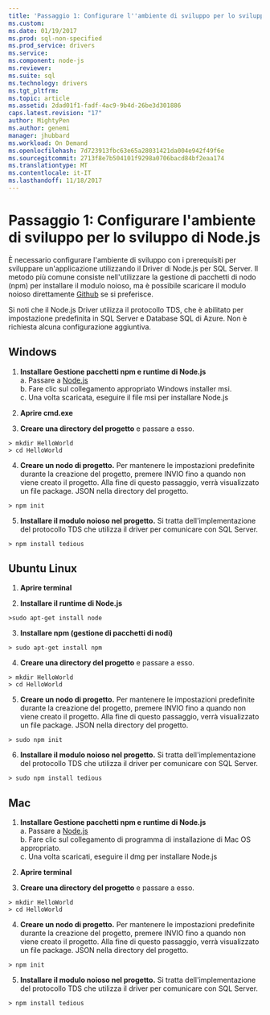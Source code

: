 ```yaml
---
title: 'Passaggio 1: Configurare l''ambiente di sviluppo per lo sviluppo di Node.js | Documenti Microsoft'
ms.custom: 
ms.date: 01/19/2017
ms.prod: sql-non-specified
ms.prod_service: drivers
ms.service: 
ms.component: node-js
ms.reviewer: 
ms.suite: sql
ms.technology: drivers
ms.tgt_pltfrm: 
ms.topic: article
ms.assetid: 2dad01f1-fadf-4ac9-9b4d-26be3d301886
caps.latest.revision: "17"
author: MightyPen
ms.author: genemi
manager: jhubbard
ms.workload: On Demand
ms.openlocfilehash: 7d723913fbc63e65a28031421da004e942f49f6e
ms.sourcegitcommit: 2713f8e7b504101f9298a0706bacd84bf2eaa174
ms.translationtype: MT
ms.contentlocale: it-IT
ms.lasthandoff: 11/18/2017
---
```

# <a name="step-1--configure-development-environment-for-nodejs-development"></a>Passaggio 1: Configurare l'ambiente di sviluppo per lo sviluppo di Node.js
È necessario configurare l'ambiente di sviluppo con i prerequisiti per sviluppare un'applicazione utilizzando il Driver di Node.js per SQL Server.  Il metodo più comune consiste nell'utilizzare la gestione di pacchetti di nodo (npm) per installare il modulo noioso, ma è possibile scaricare il modulo noioso direttamente [Github](https://github.com/pekim/tedious) se si preferisce.  
  
Si noti che il Node.js Driver utilizza il protocollo TDS, che è abilitato per impostazione predefinita in SQL Server e Database SQL di Azure.  Non è richiesta alcuna configurazione aggiuntiva.  
  
## <a name="windows"></a>Windows  
  
1. **Installare Gestione pacchetti npm e runtime di Node.js**  
a. Passare a [Node.js](https://nodejs.org/en/download/)  
b. Fare clic sul collegamento appropriato Windows installer msi.   
c. Una volta scaricata, eseguire il file msi per installare Node.js  
  
2. **Aprire cmd.exe**  
  
3. **Creare una directory del progetto** e passare a esso.    
```  
> mkdir HelloWorld  
> cd HelloWorld  
```  
4. **Creare un nodo di progetto.**  Per mantenere le impostazioni predefinite durante la creazione del progetto, premere INVIO fino a quando non viene creato il progetto. Alla fine di questo passaggio, verrà visualizzato un file package. JSON nella directory del progetto.  
```  
> npm init  
```  
  
5. **Installare il modulo noioso nel progetto.**  Si tratta dell'implementazione del protocollo TDS che utilizza il driver per comunicare con SQL Server.  
```  
> npm install tedious  
```  
  
## <a name="ubuntu-linux"></a>Ubuntu Linux  
  
1.  **Aprire terminal**  
  
2. **Installare il runtime di Node.js**  
```  
>sudo apt-get install node  
```  
3. **Installare npm (gestione di pacchetti di nodi)**  
```  
> sudo apt-get install npm  
```  
4. **Creare una directory del progetto** e passare a esso.    
```  
> mkdir HelloWorld  
> cd HelloWorld  
```  
  
5. **Creare un nodo di progetto.**  Per mantenere le impostazioni predefinite durante la creazione del progetto, premere INVIO fino a quando non viene creato il progetto. Alla fine di questo passaggio, verrà visualizzato un file package. JSON nella directory del progetto.  
```  
> sudo npm init  
```  
  
6. **Installare il modulo noioso nel progetto.**  Si tratta dell'implementazione del protocollo TDS che utilizza il driver per comunicare con SQL Server.  
```  
> sudo npm install tedious  
```  
  
## <a name="mac"></a>Mac  
  
1. **Installare Gestione pacchetti npm e runtime di Node.js**  
a. Passare a [Node.js](https://nodejs.org/en/download/)  
b. Fare clic sul collegamento di programma di installazione di Mac OS appropriato.  
c. Una volta scaricati, eseguire il dmg per installare Node.js  
  
2. **Aprire terminal**  
  
3. **Creare una directory del progetto** e passare a esso.    
```  
> mkdir HelloWorld  
> cd HelloWorld  
```  
  
4. **Creare un nodo di progetto.**  Per mantenere le impostazioni predefinite durante la creazione del progetto, premere INVIO fino a quando non viene creato il progetto. Alla fine di questo passaggio, verrà visualizzato un file package. JSON nella directory del progetto.  
```  
> npm init  
```  
  
5. **Installare il modulo noioso nel progetto.**  Si tratta dell'implementazione del protocollo TDS che utilizza il driver per comunicare con SQL Server.  
```  
> npm install tedious  
```  
  
